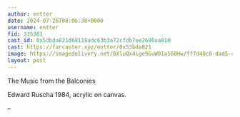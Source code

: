 ```yaml
---
author: entter
date: 2024-07-26T08:06:38+0000
username: entter
fid: 335383
cast_id: 0x53bda821d68118adc63b3a72cfdb7ee2690aa810
cast: https://farcaster.xyz/entter/0x53bda821
image: https://imagedelivery.net/BXluQx4ige9GuW0Ia56BHw/ff7d48c0-dad5-4bd1-d9e6-d40b622d0800/original
layout: post
---
```


The Music from the Balconies

Edward Ruscha 1984, acrylic on canvas.

–

<img src='https://imagedelivery.net/BXluQx4ige9GuW0Ia56BHw/ff7d48c0-dad5-4bd1-d9e6-d40b622d0800/original' alt='' referrerpolicy='no-referrer'/>
